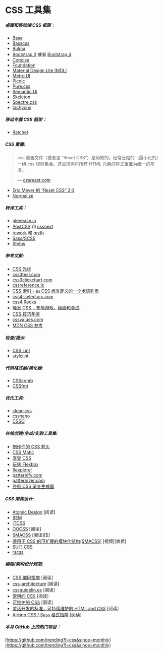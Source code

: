 # CSS 工具集

##### 桌面和移动端 CSS 框架：
* [Base](http://getbase.org/)
* [Basscss](http://basscss.com/)
* [Bulma](http://bulma.io/)
* [Bootstrap 3](http://getbootstrap.com/components/) 或者 [Bootstrap 4](https://v4-alpha.getbootstrap.com/)
* [Concise](http://concisecss.com/)
* [Foundation](http://foundation.zurb.com/)
* [Material Design Lite (MDL)](http://www.getmdl.io/index.html)
* [Metro UI](http://metroui.org.ua/)
* [Picnic](http://picnicss.com/)
* [Pure.css](http://purecss.io/)
* [Semantic UI](http://semantic-ui.com/)
* [Skeleton](http://getskeleton.com/)
* [Spectre.css](https://picturepan2.github.io/spectre/)
* [tachyons](https://github.com/tachyons-css/tachyons/)

##### 移动专属 CSS 框架：

* [Ratchet](http://goratchet.com/)

##### CSS 重置:

> css 重置文件（或者是 “Reset CSS”）是简短的，经常压缩的（最小化的）一组 css 规则集合。这些规则将所有 HTML 元素的样式重置为统一的基准。

><cite>&#8212; [cssreset.com](http://cssreset.com/what-is-a-css-reset/)</cite>

* [Eric Meyer 的 “Reset CSS” 2.0](http://meyerweb.com/eric/tools/css/reset/)
* [Normalize](https://necolas.github.io/normalize.css/)

##### 转译工具：

* [pleeease.io](http://pleeease.io/)
* [PostCSS](https://github.com/postcss/postcss) 和 [cssnext](http://cssnext.io/)
* [rework](https://github.com/reworkcss/rework) 和 [myth](http://www.myth.io/)
* [Sass/SCSS](http://sass-lang.com/)
* [Stylus](https://github.com/stylus/stylus)

##### 参考文献:

* [CSS 光标](http://csscursor.info/)
* [css3test.com](http://css3test.com/)
* [css3clickchart.com](http://css3clickchart.com/)
* [cssreference.io](http://cssreference.io/)
* [CSS 索引 - 由 CSS 标准定义的一个术语列表](https://drafts.csswg.org/indexes/)
* [css4-selectors.com](http://css4-selectors.com/)
* [css4 Rocks](http://css4.rocks/)
* [触发 CSS... 布局游戏，绘画和合成](http://csstriggers.com/)
* [CSS 技巧年鉴](https://css-tricks.com/almanac/)
* [cssvalues.com](http://cssvalues.com/)
* [MDN CSS 参考](https://developer.mozilla.org/en-US/docs/Web/CSS/Reference)

##### 检查/提示:

* [CSS Lint](http://csslint.net/)
* [stylelint](http://stylelint.io/)

##### 代码格式器/美化器:

* [CSScomb](https://github.com/csscomb/csscomb.js)
* [CSSfmt](https://github.com/morishitter/cssfmt)

##### 优化工具:

* [clear-css](https://github.com/jakubpawlowicz/clean-css)
* [cssnano](http://cssnano.co/)
* [CSSO](http://css.github.io/csso/)

##### 在线创建/生成/实验工具集:

* [制作你的 CSS 箭头](http://cssarrowplease.com/)
* [CSS Matic](http://www.cssmatic.com/)
* [享受 CSS](http://enjoycss.com/)
* [玩转 Flexbox](https://scotch.io/demos/visual-guide-to-css3-flexbox-flexbox-playground)
* [flexplorer](http://bennettfeely.com/flexplorer/)
* [patternify.com](http://patternify.com)
* [patternizer.com](http://patternizer.com/)
* [终极 CSS 渐变生成器](http://www.colorzilla.com/gradient-editor/)

##### CSS 架构设计:

* [Atomic Design](http://atomicdesign.bradfrost.com/) [阅读]
* [BEM](http://getbem.com/introduction/)
* [ITCSS](https://www.xfive.co/blog/itcss-scalable-maintainable-css-architecture/)
* [OOCSS](http://oocss.org/) [阅读]
* [SMACSS](https://smacss.com/) [阅读][$]
* [适用于 CSS 的可扩展的模块化结构(SMACSS)](https://frontendmasters.com/courses/smacss/) [视频][收费]
* [SUIT CSS](http://suitcss.github.io)
* [rscss](http://rscss.io/)

##### 编程/架构设计规范:

* [CSS 编码指南](http://codeguide.co/#css) [阅读]
* [css-architecture](https://github.com/jareware/css-architecture) [阅读]
* [cssguidelin.es](http://cssguidelin.es/) [阅读]
* [常用的 CSS](https://github.com/necolas/idiomatic-css) [阅读]
* [可维护的 CSS](http://maintainablecss.com/) [阅读]
* [灵活开发的标准，可持续维护的 HTML and CSS](http://mdo.github.io/code-guide/) [阅读]
* [Airbnb CSS / Sass 格式指南](https://github.com/airbnb/css) [阅读]

##### 本月 GitHub 上的热门项目：

[https://github.com/trending?l=css&since=monthly](https://github.com/trending?l=css&since=monthly)



































 






